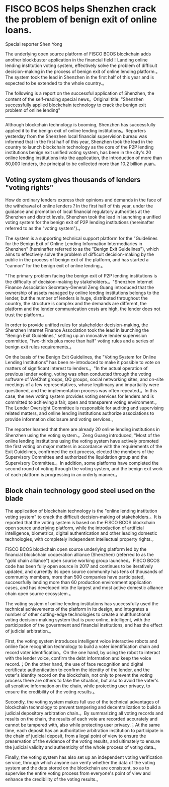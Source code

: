 # FISCO BCOS helps Shenzhen crack the problem of benign exit of online loans.

Special reporter Shen Yong

The underlying open source platform of FISCO BCOS blockchain adds another blockbuster application in the financial field！Landing online lending institution voting system, effectively solve the problem of difficult decision-making in the process of benign exit of online lending platform.。The system took the lead in Shenzhen in the first half of this year and is expected to be extended to the whole country.。

The following is a report on the successful application of Shenzhen, the content of the self-reading special news。Original title: "Shenzhen successfully applied blockchain technology to crack the benign exit problem of online lending"

------

Although blockchain technology is booming, Shenzhen has successfully applied it to the benign exit of online lending institutions。Reporters yesterday from the Shenzhen local financial supervision bureau was informed that in the first half of this year, Shenzhen took the lead in the country to launch blockchain technology as the core of the P2P lending institutions benign exit unified voting system, has been in the city's 20 online lending institutions into the application, the introduction of more than 80,000 lenders, the principal to be collected more than 10.2 billion yuan。

## Voting system gives thousands of lenders "voting rights"

How do ordinary lenders express their opinions and demands in the face of the withdrawal of online lenders？In the first half of this year, under the guidance and promotion of local financial regulatory authorities at the Shenzhen and district levels, Shenzhen took the lead in launching a unified voting system for the benign exit of P2P lending institutions (hereinafter referred to as the "voting system").。

The system is a supporting technical support platform for the "Guidelines for the Benign Exit of Online Lending Information Intermediaries in Shenzhen" (hereinafter referred to as the "Benign Exit Guidelines"), which aims to effectively solve the problem of difficult decision-making by the public in the process of benign exit of the platform, and has started a "cannon" for the benign exit of online lending.。

"The primary problem facing the benign exit of P2P lending institutions is the difficulty of decision-making by stakeholders.。"Shenzhen Internet Finance Association Secretary-General Zeng Guang introduced that the ownership of assets managed by online lending institutions belongs to the lender, but the number of lenders is huge, distributed throughout the country, the structure is complex and the demands are different, the platform and the lender communication costs are high, the lender does not trust the platform.。

In order to provide unified rules for stakeholder decision-making, the Shenzhen Internet Finance Association took the lead in launching the "Benign Exit Guidelines," setting up an innovative lender supervision committee, "two-thirds plus more than half" voting rules and a series of benign exit rules requirements.。

On the basis of the Benign Exit Guidelines, the "Voting System for Online Lending Institutions" has been re-introduced to make it possible to vote on matters of significant interest to lenders.。"In the actual operation of previous lender voting, voting was often conducted through the voting software of WeChat groups, QQ groups, social networking sites, and on-site meetings of a few representatives, whose legitimacy and impartiality were questioned, and the implementation process was often repeated.。In this case, the new voting system provides voting services for lenders and is committed to achieving a fair, open and transparent voting environment.。The Lender Oversight Committee is responsible for auditing and supervising related matters, and online lending institutions authorize associations to provide information disclosure and voting services.。

The reporter learned that there are already 20 online lending institutions in Shenzhen using the voting system.。Zeng Guang introduced, "Most of the online lending institutions using the voting system have actively promoted the first voting on major matters in accordance with the requirements of the Exit Guidelines, confirmed the exit process, elected the members of the Supervisory Committee and authorized the liquidation group and the Supervisory Committee.。In addition, some platforms have completed the second round of voting through the voting system, and the benign exit work of each platform is progressing in an orderly manner.。

## **Block chain technology good steel used on the blade**

The application of blockchain technology is the "online lending institution voting system" to crack the difficult decision-making of stakeholders.。It is reported that the voting system is based on the FISCO BCOS blockchain open source underlying platform, while the introduction of artificial intelligence, biometrics, digital authentication and other leading domestic technologies, with completely independent intellectual property rights.。

FISCO BCOS blockchain open source underlying platform led by the financial blockchain cooperation alliance (Shenzhen) (referred to as the "gold chain alliance") open source working group launched。FISCO BCOS code has been fully open source in 2017 and continues to be iteratively updated, and currently its open source community has tens of thousands of community members, more than 500 companies have participated, successfully landing more than 60 production environment application cases, and has developed into the largest and most active domestic alliance chain open source ecosystem.。

The voting system of online lending institutions has successfully used the technical achievements of the platform in its design, and integrates a number of other cutting-edge technologies to create a multifunctional voting decision-making system that is pure online, intelligent, with the participation of the government and financial institutions, and has the effect of judicial arbitration.。

First, the voting system introduces intelligent voice interactive robots and online face recognition technology to build a voter identification chain and record voter identification。On the one hand, by using the robot to interact with the lender voice, confirm the debt information and keep the voice record.；On the other hand, the use of face recognition and digital certificate authentication to confirm the identity of the lender, and the voter's identity record on the blockchain, not only to prevent the voting process there are others to fake the situation, but also to avoid the voter's all sensitive information on the chain, while protecting user privacy, to ensure the credibility of the voting results.。

Secondly, the voting system makes full use of the technical advantages of blockchain technology to prevent tampering and decentralization to build a judicial depository arbitration chain.。By summarizing all voting records and results on the chain, the results of each vote are recorded accurately and cannot be tampered with, also while protecting user privacy.；At the same time, each deposit has an authoritative arbitration institution to participate in the chain of judicial deposit, from a legal point of view to ensure the preservation of the evidence of the voting results, and ultimately to ensure the judicial validity and authenticity of the whole process of voting data.。

Finally, the voting system has also set up an independent voting verification service, through which anyone can verify whether the data of the voting system and the data stored on the blockchain are consistent, so as to supervise the entire voting process from everyone's point of view and enhance the credibility of the voting results.。